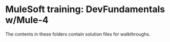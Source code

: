 # MuleSoft training: DevFundamentals w/Mule-4

The contents in these folders contain solution files for walkthroughs.

